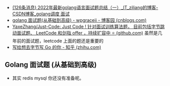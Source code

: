 - [(126条消息) 2022年最新golang语言面试题总结（一）_IT_ziliang的博客-CSDN博客_golang调度 面试](https://blog.csdn.net/IT_ziliang/article/details/123493273?ops_request_misc=%257B%2522request%255Fid%2522%253A%2522166471836616800182128446%2522%252C%2522scm%2522%253A%252220140713.130102334..%2522%257D&request_id=166471836616800182128446&biz_id=0&utm_medium=distribute.pc_search_result.none-task-blog-2~all~baidu_landing_v2~default-1-123493273-null-null.142^v51^control,201^v3^add_ask&utm_term=golang%20%E9%9D%A2%E8%AF%95%E8%B5%84%E6%96%99&spm=1018.2226.3001.4187)
- [golang 面试题(从基础到高级) - wpgraceii - 博客园 (cnblogs.com)](https://www.cnblogs.com/wpgraceii/p/10528183.html)
- [YaxeZhang/Just-Code: Just Code ! 针对面试训练算法题， 目前包括字节跳动面试题、 LeetCode 和剑指 offer ，持续扩容中 :star: (github.com)](https://github.com/YaxeZhang/Just-Code) 虽然是几年前的面试题，leetcode 上面的题还是重要的
- [写给想去字节写 Go 的你 - 知乎 (zhihu.com)](https://zhuanlan.zhihu.com/p/381960186)

## Golang 面试题 (从基础到高级)

- 其实 redis mysql 你还没有准备呢。
